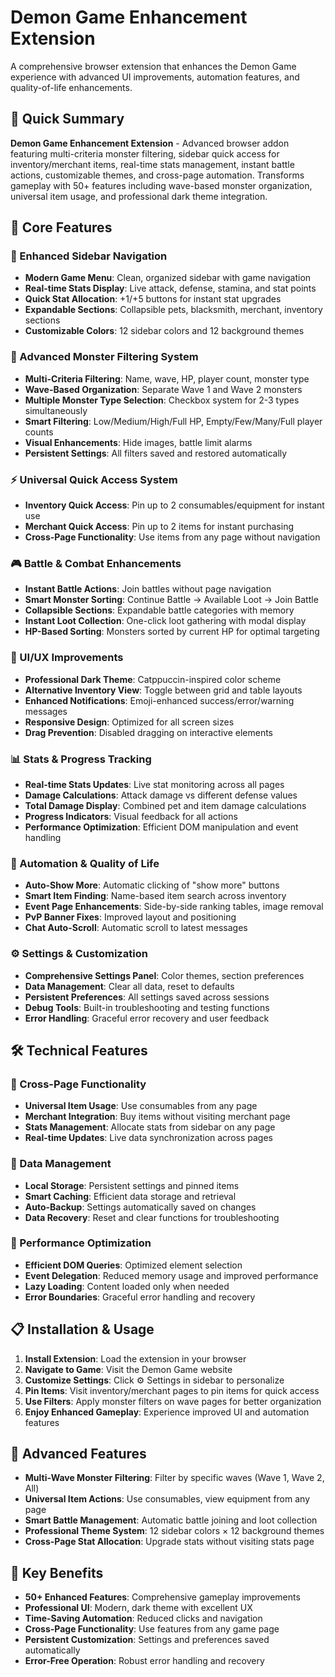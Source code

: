 # Demon Game Enhancement Extension

A comprehensive browser extension that enhances the Demon Game experience with advanced UI improvements, automation features, and quality-of-life enhancements.

## 📝 Quick Summary

**Demon Game Enhancement Extension** - Advanced browser addon featuring multi-criteria monster filtering, sidebar quick access for inventory/merchant items, real-time stats management, instant battle actions, customizable themes, and cross-page automation. Transforms gameplay with 50+ features including wave-based monster organization, universal item usage, and professional dark theme integration.

## 🚀 Core Features

### 📱 Enhanced Sidebar Navigation
- **Modern Game Menu**: Clean, organized sidebar with game navigation
- **Real-time Stats Display**: Live attack, defense, stamina, and stat points
- **Quick Stat Allocation**: +1/+5 buttons for instant stat upgrades
- **Expandable Sections**: Collapsible pets, blacksmith, merchant, inventory sections
- **Customizable Colors**: 12 sidebar colors and 12 background themes

### 🎯 Advanced Monster Filtering System
- **Multi-Criteria Filtering**: Name, wave, HP, player count, monster type
- **Wave-Based Organization**: Separate Wave 1 and Wave 2 monsters
- **Multiple Monster Type Selection**: Checkbox system for 2-3 types simultaneously
- **Smart Filtering**: Low/Medium/High/Full HP, Empty/Few/Many/Full player counts
- **Visual Enhancements**: Hide images, battle limit alarms
- **Persistent Settings**: All filters saved and restored automatically

### ⚡ Universal Quick Access System
- **Inventory Quick Access**: Pin up to 2 consumables/equipment for instant use
- **Merchant Quick Access**: Pin up to 2 items for instant purchasing
- **Cross-Page Functionality**: Use items from any page without navigation

### 🎮 Battle & Combat Enhancements
- **Instant Battle Actions**: Join battles without page navigation
- **Smart Monster Sorting**: Continue Battle → Available Loot → Join Battle
- **Collapsible Sections**: Expandable battle categories with memory
- **Instant Loot Collection**: One-click loot gathering with modal display
- **HP-Based Sorting**: Monsters sorted by current HP for optimal targeting

### 🎨 UI/UX Improvements
- **Professional Dark Theme**: Catppuccin-inspired color scheme
- **Alternative Inventory View**: Toggle between grid and table layouts
- **Enhanced Notifications**: Emoji-enhanced success/error/warning messages
- **Responsive Design**: Optimized for all screen sizes
- **Drag Prevention**: Disabled dragging on interactive elements

### 📊 Stats & Progress Tracking
- **Real-time Stats Updates**: Live stat monitoring across all pages
- **Damage Calculations**: Attack damage vs different defense values
- **Total Damage Display**: Combined pet and item damage calculations
- **Progress Indicators**: Visual feedback for all actions
- **Performance Optimization**: Efficient DOM manipulation and event handling

### 🔧 Automation & Quality of Life
- **Auto-Show More**: Automatic clicking of "show more" buttons
- **Smart Item Finding**: Name-based item search across inventory
- **Event Page Enhancements**: Side-by-side ranking tables, image removal
- **PvP Banner Fixes**: Improved layout and positioning
- **Chat Auto-Scroll**: Automatic scroll to latest messages

### ⚙️ Settings & Customization
- **Comprehensive Settings Panel**: Color themes, section preferences
- **Data Management**: Clear all data, reset to defaults
- **Persistent Preferences**: All settings saved across sessions
- **Debug Tools**: Built-in troubleshooting and testing functions
- **Error Handling**: Graceful error recovery and user feedback

## 🛠️ Technical Features

### 🔄 Cross-Page Functionality
- **Universal Item Usage**: Use consumables from any page
- **Merchant Integration**: Buy items without visiting merchant page
- **Stats Management**: Allocate stats from sidebar on any page
- **Real-time Updates**: Live data synchronization across pages

### 💾 Data Management
- **Local Storage**: Persistent settings and pinned items
- **Smart Caching**: Efficient data storage and retrieval
- **Auto-Backup**: Settings automatically saved on changes
- **Data Recovery**: Reset and clear functions for troubleshooting

### 🎯 Performance Optimization
- **Efficient DOM Queries**: Optimized element selection
- **Event Delegation**: Reduced memory usage and improved performance
- **Lazy Loading**: Content loaded only when needed
- **Error Boundaries**: Graceful error handling and recovery

## 📋 Installation & Usage

1. **Install Extension**: Load the extension in your browser
2. **Navigate to Game**: Visit the Demon Game website
3. **Customize Settings**: Click ⚙️ Settings in sidebar to personalize
4. **Pin Items**: Visit inventory/merchant pages to pin items for quick access
5. **Use Filters**: Apply monster filters on wave pages for better organization
6. **Enjoy Enhanced Gameplay**: Experience improved UI and automation features

## 🔧 Advanced Features

- **Multi-Wave Monster Filtering**: Filter by specific waves (Wave 1, Wave 2, All)
- **Universal Item Actions**: Use consumables, view equipment from any page
- **Smart Battle Management**: Automatic battle joining and loot collection
- **Professional Theme System**: 12 sidebar colors × 12 background themes
- **Cross-Page Stat Allocation**: Upgrade stats without visiting stats page

## 🎯 Key Benefits

- **50+ Enhanced Features**: Comprehensive gameplay improvements
- **Professional UI**: Modern, dark theme with excellent UX
- **Time-Saving Automation**: Reduced clicks and navigation
- **Cross-Page Functionality**: Use features from any game page
- **Persistent Customization**: Settings and preferences saved automatically
- **Error-Free Operation**: Robust error handling and recovery

